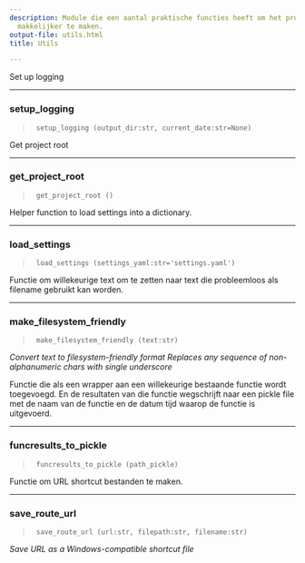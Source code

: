 ```yaml
---
description: Module die een aantal praktische functies heeft om het programmeer leven
  makkelijker te maken.
output-file: utils.html
title: Utils

---
```




<!-- WARNING: THIS FILE WAS AUTOGENERATED! DO NOT EDIT! -->

Set up logging

---

### setup_logging

>      setup_logging (output_dir:str, current_date:str=None)


Get project root

---

### get_project_root

>      get_project_root ()


Helper function to load settings into a dictionary.

---

### load_settings

>      load_settings (settings_yaml:str='settings.yaml')


Functie om willekeurige text om te zetten naar text die probleemloos als filename gebruikt kan worden.

---

### make_filesystem_friendly

>      make_filesystem_friendly (text:str)

*Convert text to filesystem-friendly format
Replaces any sequence of non-alphanumeric chars with single underscore*


Functie die als een wrapper aan een willekeurige bestaande functie wordt toegevoegd. En de resultaten van die
functie wegschrijft naar een pickle file met de naam van de functie en de datum tijd waarop de functie
is uitgevoerd.

---

### funcresults_to_pickle

>      funcresults_to_pickle (path_pickle)


Functie om URL shortcut bestanden te maken.

---

### save_route_url

>      save_route_url (url:str, filepath:str, filename:str)

*Save URL as a Windows-compatible shortcut file*


